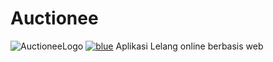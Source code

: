 # Auctionee
![AuctioneeLogo](https://i.ibb.co/RNr1h6x/blue.png)
<a href="https://imgbb.com/"><img src="https://i.ibb.co/RNr1h6x/blue.png" alt="blue" border="0"></a>
 Aplikasi Lelang online berbasis web
